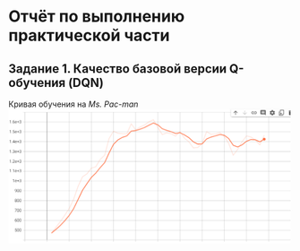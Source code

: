 # Отчёт по выполнению практической части
## Задание 1. Качество базовой версии Q-обучения (DQN)
Кривая обучения на *Ms. Pac-man*
![exp1-plot](./images/exp1-plot.png)
